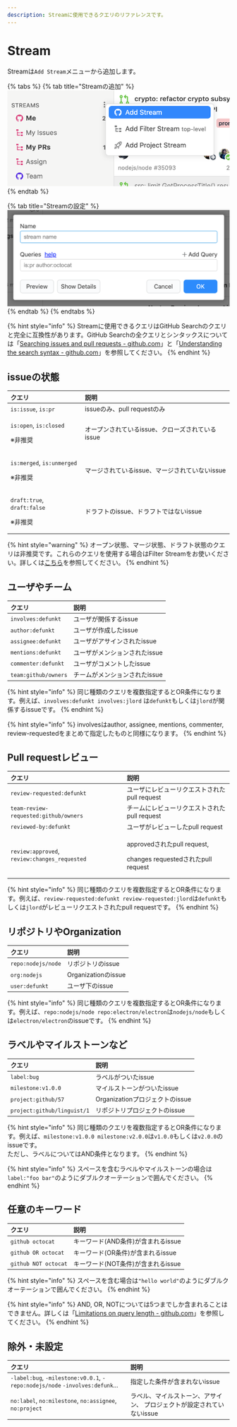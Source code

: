 ```yaml
---
description: Streamに使用できるクエリのリファレンスです。
---
```


# Stream

Streamは`Add Stream`メニューから追加します。

{% tabs %}
{% tab title="Streamの追加" %}
![](../.gitbook/assets/add-stream.png)
{% endtab %}

{% tab title="Streamの設定" %}
![](../.gitbook/assets/09_add_stream2.png)
{% endtab %}
{% endtabs %}

{% hint style="info" %}
Streamに使用できるクエリはGitHub Searchのクエリと完全に互換性があります。GitHub Searchの全クエリとシンタックスについては「[Searching issues and pull requests - github.com](https://docs.github.com/en/github/searching-for-information-on-github/searching-issues-and-pull-requests)」と「[Understanding the search syntax - github.com](https://docs.github.com/en/github/searching-for-information-on-github/understanding-the-search-syntax)」を参照してください。
{% endhint %}

## issueの状態 <a id="state"></a>

<table>
  <thead>
    <tr>
      <th style="text-align:left">&#x30AF;&#x30A8;&#x30EA;</th>
      <th style="text-align:left">&#x8AAC;&#x660E;</th>
    </tr>
  </thead>
  <tbody>
    <tr>
      <td style="text-align:left"><code>is:issue</code>, <code>is:pr</code>
      </td>
      <td style="text-align:left">issue&#x306E;&#x307F;&#x3001;pull request&#x306E;&#x307F;</td>
    </tr>
    <tr>
      <td style="text-align:left">
        <p><code>is:open</code>, <code>is:closed</code>
        </p>
        <p>&#x203B;&#x975E;&#x63A8;&#x5968;</p>
      </td>
      <td style="text-align:left">&#x30AA;&#x30FC;&#x30D7;&#x30F3;&#x3055;&#x308C;&#x3066;&#x3044;&#x308B;issue&#x3001;&#x30AF;&#x30ED;&#x30FC;&#x30BA;&#x3055;&#x308C;&#x3066;&#x3044;&#x308B;issue</td>
    </tr>
    <tr>
      <td style="text-align:left">
        <p><code>is:merged</code>, <code>is:unmerged</code>
        </p>
        <p>&#x203B;&#x975E;&#x63A8;&#x5968;</p>
      </td>
      <td style="text-align:left">&#x30DE;&#x30FC;&#x30B8;&#x3055;&#x308C;&#x3066;&#x3044;&#x308B;issue&#x3001;&#x30DE;&#x30FC;&#x30B8;&#x3055;&#x308C;&#x3066;&#x3044;&#x306A;&#x3044;issue</td>
    </tr>
    <tr>
      <td style="text-align:left">
        <p><code>draft:true</code>, <code>draft:false</code>
        </p>
        <p>&#x203B;&#x975E;&#x63A8;&#x5968;</p>
      </td>
      <td style="text-align:left">&#x30C9;&#x30E9;&#x30D5;&#x30C8;&#x306E;issue&#x3001;&#x30C9;&#x30E9;&#x30D5;&#x30C8;&#x3067;&#x306F;&#x306A;&#x3044;issue</td>
    </tr>
  </tbody>
</table>

{% hint style="warning" %}
オープン状態、マージ状態、ドラフト状態のクエリは非推奨です。これらのクエリを使用する場合はFilter Streamをお使いください。詳しくは[こちら](../usecase/query.md#open-issue)を参照してください。
{% endhint %}

## ユーザやチーム <a id="involves"></a>

| クエリ | 説明 |
| :--- | :--- |
| `involves:defunkt` | ユーザが関係するissue |
| `author:defunkt` | ユーザが作成したissue |
| `assignee:defunkt` | ユーザがアサインされたissue |
| `mentions:defunkt` | ユーザがメンションされたissue |
| `commenter:defunkt` | ユーザがコメントしたissue |
| `team:github/owners` | チームがメンションされたissue |

{% hint style="info" %}
同じ種類のクエリを複数指定するとOR条件になります。例えば、`involves:defunkt involves:jlord` は`defunkt`もしくは`jlord`が関係するissueです。
{% endhint %}

{% hint style="info" %}
involvesはauthor, assignee, mentions, commenter, review-requestedをまとめて指定したものと同様になります。
{% endhint %}

## Pull requestレビュー <a id="review"></a>

<table>
  <thead>
    <tr>
      <th style="text-align:left">&#x30AF;&#x30A8;&#x30EA;</th>
      <th style="text-align:left">&#x8AAC;&#x660E;</th>
    </tr>
  </thead>
  <tbody>
    <tr>
      <td style="text-align:left"><code>review-requested:defunkt</code>
      </td>
      <td style="text-align:left">&#x30E6;&#x30FC;&#x30B6;&#x306B;&#x30EC;&#x30D3;&#x30E5;&#x30FC;&#x30EA;&#x30AF;&#x30A8;&#x30B9;&#x30C8;&#x3055;&#x308C;&#x305F;pull
        request</td>
    </tr>
    <tr>
      <td style="text-align:left"><code>team-review-requested:github/owners</code>
      </td>
      <td style="text-align:left">&#x30C1;&#x30FC;&#x30E0;&#x306B;&#x30EC;&#x30D3;&#x30E5;&#x30FC;&#x30EA;&#x30AF;&#x30A8;&#x30B9;&#x30C8;&#x3055;&#x308C;&#x305F;pull
        request</td>
    </tr>
    <tr>
      <td style="text-align:left"><code>reviewed-by:defunkt</code>
      </td>
      <td style="text-align:left">&#x30E6;&#x30FC;&#x30B6;&#x304C;&#x30EC;&#x30D3;&#x30E5;&#x30FC;&#x3057;&#x305F;pull
        request</td>
    </tr>
    <tr>
      <td style="text-align:left"><code>review:approved</code>, <code>review:changes_requested</code>
      </td>
      <td style="text-align:left">
        <p>approved&#x3055;&#x308C;&#x305F;pull request,</p>
        <p>changes requested&#x3055;&#x308C;&#x305F;pull request</p>
      </td>
    </tr>
  </tbody>
</table>

{% hint style="info" %}
同じ種類のクエリを複数指定するとOR条件になります。例えば、`review-requested:defunkt review-requested:jlord`は`defunkt`もしくは`jlord`がレビューリクエストされたpull requestです。
{% endhint %}

## リポジトリやOrganization <a id="repo"></a>

| クエリ | 説明 |
| :--- | :--- |
| `repo:nodejs/node` | リポジトリのissue |
| `org:nodejs` | Organizationのissue |
| `user:defunkt` | ユーザ下のissue |

{% hint style="info" %}
同じ種類のクエリを複数指定するとOR条件になります。例えば、`repo:nodejs/node repo:electron/electron`は`nodejs/node`もしくは`electron/electron`のissueです。
{% endhint %}

## ラベルやマイルストーンなど <a id="label"></a>

| クエリ | 説明 |
| :--- | :--- |
| `label:bug` | ラベルがついたissue |
| `milestone:v1.0.0` | マイルストーンがついたissue |
| `project:github/57` | Organizationプロジェクトのissue |
| `project:github/linguist/1` | リポジトリプロジェクトのissue |

{% hint style="info" %}
同じ種類のクエリを複数指定するとOR条件になります。例えば、`milestone:v1.0.0 milestone:v2.0.0`は`v1.0.0`もしくは`v2.0.0`のissueです。  
ただし、ラベルについてはAND条件となります。
{% endhint %}

{% hint style="info" %}
スペースを含むラベルやマイルストーンの場合は`label:"foo bar"`のようにダブルクオーテーションで囲んでください。
{% endhint %}

## 任意のキーワード <a id="keyword"></a>

| クエリ | 説明 |
| :--- | :--- |
| `github octocat` | キーワード\(AND条件\)が含まれるissue |
| `github OR octocat` | キーワード\(OR条件\)が含まれるissue |
| `github NOT octocat` | キーワード\(NOT条件\)が含まれるissue |

{% hint style="info" %}
スペースを含む場合は`"hello world"`のようにダブルクオーテーションで囲んでください。
{% endhint %}

{% hint style="info" %}
AND, OR, NOTについては5つまでしか含まれることはできません。詳しくは「[Limitations on query length - github.com](https://docs.github.com/en/github/searching-for-information-on-github/troubleshooting-search-queries#limitations-on-query-length)」を参照してください。
{% endhint %}

## 除外・未設定 <a id="exclude"></a>

| クエリ | 説明 |
| :--- | :--- |
| `-label:bug`,  `-milestone:v0.0.1`,  `-repo:nodejs/node` `-involves:defunk`... | 指定した条件が含まれないissue |
| `no:label`, `no:milestone`,  `no:assignee`, `no:project` | ラベル、マイルストーン、アサイン、 プロジェクトが設定されていないissue |

